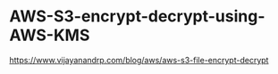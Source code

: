 # AWS-S3-encrypt-decrypt-using-AWS-KMS

https://www.vijayanandrp.com/blog/aws/aws-s3-file-encrypt-decrypt
